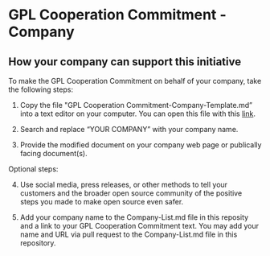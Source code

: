 # GPL Cooperation Commitment - Company
## How your company can support this initiative


To make the GPL Cooperation Commitment on behalf of your company, take the following steps:

1) Copy the file "GPL Cooperation Commitment-Company-Template.md” into a text editor on your computer. You can open this file with this [link](https://github.com/gplcc/gplcc/blob/master/Company/GPL%20Cooperation%20Commitment-Company-Template.md).

2) Search and replace “YOUR COMPANY” with your company name.

3) Provide the modified document on your company web page or publically facing document(s). 

Optional steps:

4) Use social media, press releases, or other methods to tell your customers and the broader open source community of the positive steps you made to make open source even safer. 

5) Add your company name to the Company-List.md file in this reposity and a link to your GPL Cooperation Commitment text. You may add your name and URL via pull request to the Company-List.md file in this repository. 

